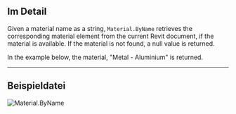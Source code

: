 ## Im Detail
Given a material name as a string, `Material.ByName` retrieves the corresponding material element from the current Revit document, if the material is available. If the material is not found, a null value is returned.

In the example below, the material, "Metal - Aluminium" is returned.
___
## Beispieldatei

![Material.ByName](./Revit.Elements.Material.ByName_img.jpg)
